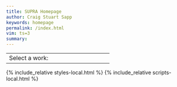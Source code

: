 ```yaml
---
title: SUPRA Homepage
author: Craig Stuart Sapp
keywords: homepage
permalink: /index.html
vim: ts=3
summary: 
---
```


<style>

.menu tr:hover {
	background: #fbfbf9;
}


</style>

<table class="menu">
<tr>
<td style="padding-right:150px; vertical-align:bottom;">
	Select a work:
	<div id="levels">
		<div id="level1"></div>
		<div id="level2"></div>
		<div id="level3"></div>
		<div id="level4"></div>
		<div id="level5"></div>
	</div>
	<div id="actionbuttons"></div>
</td>
<td style="vertical-align:bottom;">
	<div id="info"></div>
</td>
</tr>
</table>

{% include_relative styles-local.html %}
{% include_relative scripts-local.html %}

